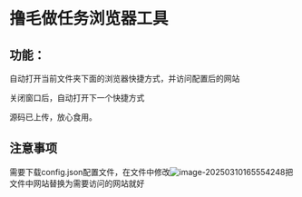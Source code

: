 # 撸毛做任务浏览器工具

## 功能：

自动打开当前文件夹下面的浏览器快捷方式，并访问配置后的网站

关闭窗口后，自动打开下一个快捷方式

源码已上传，放心食用。



## 注意事项

需要下载config.json配置文件，在文件中修改![image-20250310165554248](C:\Users\mayn\AppData\Roaming\Typora\typora-user-images\image-20250310165554248.png)把文件中网站替换为需要访问的网站就好